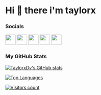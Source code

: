 # Hi 👋 there i'm taylorx


### Socials

<p align="left">
<a href="https://www.github.com/TaylorxDv" target="_blank" rel="noreferrer"><img src="https://raw.githubusercontent.com/danielcranney/readme-generator/main/public/icons/socials/github-dark.svg" width="32" height="32" /></a>
<a href="https://www.linkedin.com/in/TaylorxDv" target="_blank" rel="noreferrer"><img src="https://raw.githubusercontent.com/danielcranney/readme-generator/main/public/icons/socials/linkedin.svg" width="32" height="32" /></a>
<a href="https://www.stackoverflow.com/users/17327692" target="_blank" rel="noreferrer"><img src="https://raw.githubusercontent.com/danielcranney/readme-generator/main/public/icons/socials/stackoverflow.svg" width="32" height="32" /></a>
<a href="http://www.instagram.com/TaylorxDv" target="_blank" rel="noreferrer"><img src="https://raw.githubusercontent.com/danielcranney/readme-generator/main/public/icons/socials/instagram.svg" width="32" height="32" /></a>
<a href="https://www.twitter.com/TaylorxDv" target="_blank" rel="noreferrer"><img src="https://raw.githubusercontent.com/danielcranney/readme-generator/main/public/icons/socials/twitter.svg" width="32" height="32" /></a>
</p>

### My GitHub Stats

<a href="http://www.github.com/TaylorxDv" align="left"><img src="https://github-readme-stats.vercel.app/api?username=TaylorxDv&show_icons=true&hide=&count_private=true&title_color=0891b2&text_color=ffffff&icon_color=0891b2&bg_color=1c1917&hide_border=false&show_icons=true" alt="TaylorxDv's GitHub stats" /></a>

<a href="https://github.com/TaylorxDv" align="left"><img src="https://github-readme-stats.vercel.app/api/top-langs/?username=TaylorxDv&langs_count=10&count_private=true&title_color=0891b2&text_color=ffffff&icon_color=0891b2&bg_color=1c1917&hide_border=false&layout=compact&locale=en&custom_title=Top%20%languages&hide=roff,swift,objective-c,perl,html,css,javascript,vim%20%script" alt="Top Languages" /></a>

<a href="https://github.com/TaylorxDv" align="left"><img src="https://visitor-badge.laobi.icu/badge?page_id=TaylorxDv.TaylorxDv" alt="Visitors count" /></a>


